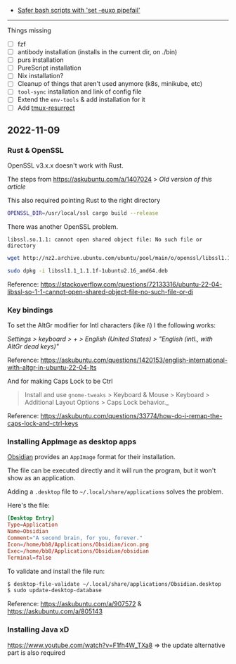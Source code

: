 - [Safer bash scripts with 'set -euxo pipefail'](https://vaneyckt.io/posts/safer_bash_scripts_with_set_euxo_pipefail/)

---

Things missing

- [ ] fzf
- [ ] antibody installation (installs in the current dir, on ./bin)
- [ ] purs installation
- [ ] PureScript installation
- [ ] Nix installation?
- [ ] Cleanup of things that aren't used anymore (k8s, minikube, etc)
- [ ] `tool-sync` installation and link of config file
- [ ] Extend the `env-tools` & add installation for it
- [ ] Add [tmux-resurrect](https://github.com/tmux-plugins/tmux-resurrect)

## 2022-11-09

### Rust & OpenSSL

OpenSSL v3.x.x doesn't work with Rust.

The steps from <https://askubuntu.com/a/1407024> > _Old version of this article_

This also required pointing Rust to the right directory

```sh
OPENSSL_DIR=/usr/local/ssl cargo build --release
```

There was another OpenSSL problem.

```
libssl.so.1.1: cannot open shared object file: No such file or directory
```

```bash
wget http://nz2.archive.ubuntu.com/ubuntu/pool/main/o/openssl/libssl1.1_1.1.1f-1ubuntu2.16_amd64.deb

sudo dpkg -i libssl1.1_1.1.1f-1ubuntu2.16_amd64.deb
```

Reference: <https://stackoverflow.com/questions/72133316/ubuntu-22-04-libssl-so-1-1-cannot-open-shared-object-file-no-such-file-or-di>

### Key bindings

To set the AltGr modifier for Intl characters (like `ñ`) I the following works:

_Settings > keyboard > + > English (United States) > "English (intl., with AltGr dead keys)"_

Reference: <https://askubuntu.com/questions/1420153/english-international-with-altgr-in-ubuntu-22-04-lts>

And for making Caps Lock to be Ctrl

> Install and use `gnome-tweaks` > Keyboard & Mouse > Keyboard > Additional Layout Options > Caps Lock behavior._

Reference: <https://askubuntu.com/questions/33774/how-do-i-remap-the-caps-lock-and-ctrl-keys>

### Installing AppImage as desktop apps

[Obsidian](https://obsidian.md/) provides an `AppImage` format for their installation.

The file can be executed directly and it will run the program, but it won't show as an application.

Adding a `.desktop` file to `~/.local/share/applications` solves the problem.

Here's the file:

```toml
[Desktop Entry]
Type=Application
Name=Obsidian
Comment="A second brain, for you, forever."
Icon=/home/bb8/Applications/Obsidian/icon.png
Exec=/home/bb8/Applications/Obsidian/obsidian
Terminal=false
```

To validate and install the file run:

```bash
$ desktop-file-validate ~/.local/share/applications/Obsidian.desktop
$ sudo update-desktop-database
```

Reference: <https://askubuntu.com/a/907572> & <https://askubuntu.com/a/805143>

### Installing Java xD

https://www.youtube.com/watch?v=F1fh4W_TXa8 => the update alternative part is also required
